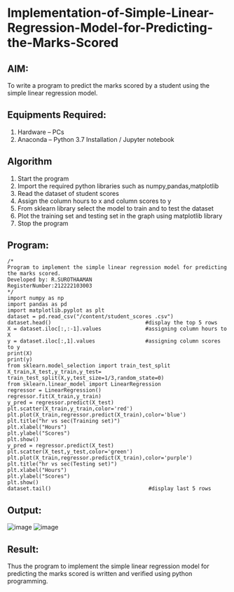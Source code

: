 # Implementation-of-Simple-Linear-Regression-Model-for-Predicting-the-Marks-Scored

## AIM:
To write a program to predict the marks scored by a student using the simple linear regression model.

## Equipments Required:
1. Hardware – PCs
2. Anaconda – Python 3.7 Installation / Jupyter notebook

## Algorithm
1. Start the program 
2. Import the required python libraries such as numpy,pandas,matplotlib
3. Read the dataset of student scores
4. Assign the column hours to x and column scores to y
5. From sklearn library select the model to train and to test the dataset
6. Plot the training set and testing set in the graph using matplotlib library
7. Stop the program


## Program:
```
/*
Program to implement the simple linear regression model for predicting the marks scored.
Developed by: R.SUROTHAAMAN
RegisterNumber:212222103003
*/
import numpy as np
import pandas as pd
import matplotlib.pyplot as plt
dataset = pd.read_csv("/content/student_scores .csv")
dataset.head()                              #display the top 5 rows
X = dataset.iloc[:,:-1].values              #assigning column hours to X
y = dataset.iloc[:,1].values                #assigning column scores to y
print(X)
print(y)
from sklearn.model_selection import train_test_split
X_train,X_test,y_train,y_test= train_test_split(X,y,test_size=1/3,random_state=0)
from sklearn.linear_model import LinearRegression
regressor = LinearRegression()
regressor.fit(X_train,y_train)
y_pred = regressor.predict(X_test)
plt.scatter(X_train,y_train,color='red')
plt.plot(X_train,regressor.predict(X_train),color='blue')
plt.title("hr vs sec(Training set)")
plt.xlabel("Hours")
plt.ylabel("Scores")
plt.show()
y_pred = regressor.predict(X_test)
plt.scatter(X_test,y_test,color='green')
plt.plot(X_train,regressor.predict(X_train),color='purple')
plt.title("hr vs sec(Testing set)")
plt.xlabel("Hours")
plt.ylabel("Scores")
plt.show()
dataset.tail()                               #display last 5 rows
```

## Output:
![image](https://github.com/surothaaman/Implementation-of-Simple-Linear-Regression-Model-for-Predicting-the-Marks-Scored/assets/133313653/646cf9ee-63c7-4f3d-9bf2-64a0f0cb135c)
![image](https://github.com/surothaaman/Implementation-of-Simple-Linear-Regression-Model-for-Predicting-the-Marks-Scored/assets/133313653/aed3e3f0-76a7-4e02-81a9-74161bff0009)



## Result:
Thus the program to implement the simple linear regression model for predicting the marks scored is written and verified using python programming.
